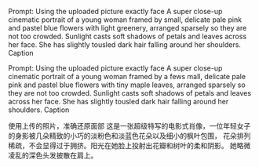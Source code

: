 Prompt:
Using the uploaded picture exactly face
A super close-up cinematic portrait of a young woman framed by small, delicate pale pink and pastel blue flowers with light greenery, 
arranged sparsely so they are not too crowded. Sunlight casts soft shadows of petals and leaves across her face. 
She has slightly tousled dark hair falling around her shoulders.
Caption

Prompt:
Using the uploaded picture exactly face
A super close-up cinematic portrait of a young woman framed by  a fews  mall, delicate pale pink and pastel blue flowers with  tiny maple leaves,
arranged sparsely so they are not too crowded. Sunlight casts soft shadows of petals and leaves across her face. 
She has slightly tousled dark hair falling around her shoulders.
Caption

使用上传的照片，准确还原面部
这是一张超级特写的电影式肖像，一位年轻女子的身影被几朵精致的小巧的淡粉色和淡蓝色花朵以及细小的枫叶包围，
花朵排列稀疏，不会显得过于拥挤。阳光在她脸上投射出花瓣和树叶的柔和阴影。
她略微凌乱的深色头发披散在肩上。
